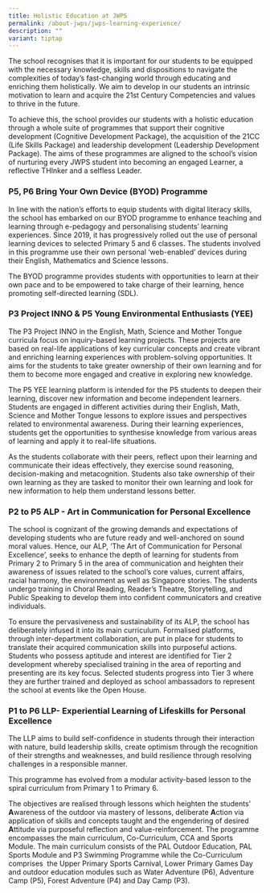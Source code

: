 ```yaml
---
title: Holistic Education at JWPS
permalink: /about-jwps/jwps-learning-experience/
description: ""
variant: tiptap
---
```

<p>The school recognises that it is important for our students to be equipped with the necessary knowledge, skills and dispositions to navigate the complexities of today’s fast-changing world through educating and enriching them holistically. We aim to develop in our students an intrinsic motivation to learn and acquire the 21st Century Competencies and values to thrive in the future.</p><p>To achieve this, the school provides our students with a holistic education through a whole suite of programmes that support their cognitive development (Cognitive Development Package), the acquisition of the 21CC (Life Skills Package) and leadership development (Leadership Development Package). The aims of these programmes are aligned to the school’s vision of nurturing every JWPS student into becoming an engaged Learner, a reflective THInker and a selfless Leader.</p><h3>P5, P6 Bring Your Own Device (BYOD) Programme</h3><p>In line with the nation’s efforts to equip students with digital literacy skills, the school has embarked on our BYOD programme to enhance teaching and learning through e-pedagogy and personalising students’ learning experiences. Since 2019, it has progressively rolled out the use of personal learning devices to selected Primary 5 and 6 classes. The students involved in this programme use their own personal ‘web-enabled’ devices during their English, Mathematics and Science lessons.</p><p>The BYOD programme provides students with opportunities to learn at their own pace and to be empowered to take charge of their learning, hence promoting self-directed learning (SDL).</p><h3>P3 Project INNO &amp; P5 Young Environmental Enthusiasts (YEE)</h3><p>The P3 Project INNO in the English, Math, Science and Mother Tongue curricula focus on inquiry-based learning projects. These projects are based on real-life applications of key curricular concepts and create vibrant and enriching learning experiences with problem-solving opportunities. It aims for the students to take greater ownership of their own learning and for them to become more engaged and creative in exploring new knowledge.</p><p>The P5 YEE learning platform is intended for the P5 students to deepen their learning, discover new information and become independent learners. Students are engaged in different activities during their English, Math, Science and Mother Tongue lessons to explore issues and perspectives related to environmental awareness. During their learning experiences, students get the opportunities to synthesise knowledge from various areas of learning and apply it to real-life situations.</p><p>As the students collaborate with their peers, reflect upon their learning and communicate their ideas effectively, they exercise sound reasoning, decision-making and metacognition. Students also take ownership of their own learning as they are tasked to monitor their own learning and look for new information to help them understand lessons better.</p><h3>P2 to P5 ALP - Art in Communication for Personal Excellence</h3><p>The school is cognizant of the growing demands and expectations of developing students who are future ready and well-anchored on sound moral values. Hence, our ALP, ‘The Art of Communication for Personal Excellence’, seeks to enhance the depth of learning for students from Primary 2 to Primary 5 in the area of communication and heighten their awareness of issues related to the school’s core values, current affairs, racial harmony, the environment as well as Singapore stories. The students undergo training in Choral Reading, Reader’s Theatre, Storytelling, and Public Speaking to develop them into confident communicators and creative individuals.</p><p>To ensure the pervasiveness and sustainability of its ALP, the school has deliberately infused it into its main curriculum. Formalised platforms, through inter-department collaboration, are put in place for students to translate their acquired communication skills into purposeful actions. Students who possess aptitude and interest are identified for Tier 2 development whereby specialised training in the area of reporting and presenting are its key focus. Selected students progress into Tier 3 where they are further trained and deployed as school ambassadors to represent the school at events like the Open House.</p><h3>P1 to P6 LLP- Experiential Learning of Lifeskills for Personal Excellence</h3><p>The LLP aims to build self-confidence in students through their interaction with nature, build leadership skills, create optimism through the recognition of their strengths and weaknesses, and build resilience through resolving challenges in a responsible manner.</p><p>This programme has evolved from a modular activity-based lesson to the spiral curriculum from Primary 1 to Primary 6.</p><p>The objectives are realised through lessons which heighten the students’ <strong>A</strong>wareness of the outdoor via mastery of lessons, deliberate <strong>A</strong>ction via application of skills and concepts taught and the engendering of desired <strong>A</strong>ttitude via purposeful reflection and value-reinforcement. The programme encompasses the main curriculum, Co-Curriculum, CCA and Sports Module. The main curriculum consists of the PAL Outdoor Education, PAL Sports Module and P3 Swimming Programme while the Co-Curriculum comprises &nbsp;the Upper Primary Sports Carnival, Lower Primary Games Day and outdoor education modules such as Water Adventure (P6), Adventure Camp (P5), Forest Adventure (P4) and Day Camp (P3).</p>